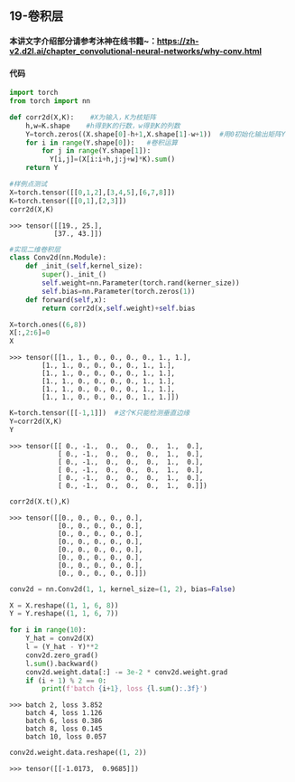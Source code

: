## 19-卷积层

#### 本讲文字介绍部分请参考沐神在线书籍~：https://zh-v2.d2l.ai/chapter_convolutional-neural-networks/why-conv.html

#### 代码
```python
import torch
from torch import nn

def corr2d(X,K):    #X为输入，K为核矩阵
    h,w=K.shape    #h得到K的行数，w得到K的列数
    Y=torch.zeros((X.shape[0]-h+1,X.shape[1]-w+1))  #用0初始化输出矩阵Y
    for i in range(Y.shape[0]):   #卷积运算
        for j in range(Y.shape[1]):
          Y[i,j]=(X[i:i+h,j:j+w]*K).sum()
    return Y
```


```python
#样例点测试
X=torch.tensor([[0,1,2],[3,4,5],[6,7,8]])
K=torch.tensor([[0,1],[2,3]])
corr2d(X,K)
```




    >>> tensor([[19., 25.],
         	   [37., 43.]])




```python
#实现二维卷积层
class Conv2d(nn.Module):
    def _init_(self,kernel_size):
        super()._init_()
        self.weight=nn.Parameter(torch.rand(kerner_size))
        self.bias=nn.Parameter(torch.zeros(1))
    def forward(self,x):
        return corr2d(x,self.weight)+self.bias 
```


```python
X=torch.ones((6,8))
X[:,2:6]=0
X
```




    >>> tensor([[1., 1., 0., 0., 0., 0., 1., 1.],
            [1., 1., 0., 0., 0., 0., 1., 1.],
            [1., 1., 0., 0., 0., 0., 1., 1.],
            [1., 1., 0., 0., 0., 0., 1., 1.],
            [1., 1., 0., 0., 0., 0., 1., 1.],
            [1., 1., 0., 0., 0., 0., 1., 1.]])




```python
K=torch.tensor([[-1,1]])  #这个K只能检测垂直边缘
Y=corr2d(X,K)
Y
```




    >>> tensor([[ 0., -1.,  0.,  0.,  0.,  1.,  0.],
                [ 0., -1.,  0.,  0.,  0.,  1.,  0.],
                [ 0., -1.,  0.,  0.,  0.,  1.,  0.],
                [ 0., -1.,  0.,  0.,  0.,  1.,  0.],
                [ 0., -1.,  0.,  0.,  0.,  1.,  0.],
                [ 0., -1.,  0.,  0.,  0.,  1.,  0.]])




```python
corr2d(X.t(),K)
```




    >>> tensor([[0., 0., 0., 0., 0.],
                [0., 0., 0., 0., 0.],
                [0., 0., 0., 0., 0.],
                [0., 0., 0., 0., 0.],
                [0., 0., 0., 0., 0.],
                [0., 0., 0., 0., 0.],
                [0., 0., 0., 0., 0.],
                [0., 0., 0., 0., 0.]])




```python
conv2d = nn.Conv2d(1, 1, kernel_size=(1, 2), bias=False)

X = X.reshape((1, 1, 6, 8))
Y = Y.reshape((1, 1, 6, 7))

for i in range(10):
    Y_hat = conv2d(X)
    l = (Y_hat - Y)**2
    conv2d.zero_grad()
    l.sum().backward()
    conv2d.weight.data[:] -= 3e-2 * conv2d.weight.grad
    if (i + 1) % 2 == 0:
        print(f'batch {i+1}, loss {l.sum():.3f}')
```

    >>> batch 2, loss 3.852
        batch 4, loss 1.126
        batch 6, loss 0.386
        batch 8, loss 0.145
        batch 10, loss 0.057



```python
conv2d.weight.data.reshape((1, 2))
```




    >>> tensor([[-1.0173,  0.9685]])

